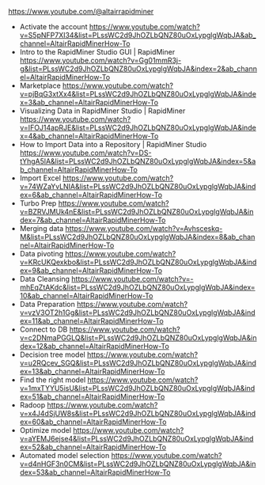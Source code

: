 https://www.youtube.com/@altairrapidminer

- Activate the account https://www.youtube.com/watch?v=S5pNFP7XI34&list=PLssWC2d9JhOZLbQNZ80uOxLypglgWqbJA&ab_channel=AltairRapidMinerHow-To
- Intro to the RapidMiner Studio GUI | RapidMiner https://www.youtube.com/watch?v=Gg01mmR3j-g&list=PLssWC2d9JhOZLbQNZ80uOxLypglgWqbJA&index=2&ab_channel=AltairRapidMinerHow-To
- Marketplace https://www.youtube.com/watch?v=pjBqG3xtXx4&list=PLssWC2d9JhOZLbQNZ80uOxLypglgWqbJA&index=3&ab_channel=AltairRapidMinerHow-To
- Visualizing Data in RapidMiner Studio | RapidMiner https://www.youtube.com/watch?v=IFOJ14apRJE&list=PLssWC2d9JhOZLbQNZ80uOxLypglgWqbJA&index=4&ab_channel=AltairRapidMinerHow-To
- How to Import Data into a Repository | RapidMiner Studio https://www.youtube.com/watch?v=DS-tYhgA5lA&list=PLssWC2d9JhOZLbQNZ80uOxLypglgWqbJA&index=5&ab_channel=AltairRapidMinerHow-To
- Import Excel https://www.youtube.com/watch?v=74WZaYvLNIA&list=PLssWC2d9JhOZLbQNZ80uOxLypglgWqbJA&index=6&ab_channel=AltairRapidMinerHow-To
- Turbo Prep https://www.youtube.com/watch?v=BZRVJMUk4nE&list=PLssWC2d9JhOZLbQNZ80uOxLypglgWqbJA&index=7&ab_channel=AltairRapidMinerHow-To
- Merging data https://www.youtube.com/watch?v=Avhsceskq-M&list=PLssWC2d9JhOZLbQNZ80uOxLypglgWqbJA&index=8&ab_channel=AltairRapidMinerHow-To
- Data pivoting https://www.youtube.com/watch?v=KRcUKQexkbo&list=PLssWC2d9JhOZLbQNZ80uOxLypglgWqbJA&index=9&ab_channel=AltairRapidMinerHow-To
- Data Cleansing https://www.youtube.com/watch?v=-mhEqZtAKdc&list=PLssWC2d9JhOZLbQNZ80uOxLypglgWqbJA&index=10&ab_channel=AltairRapidMinerHow-To
- Data Preparation https://www.youtube.com/watch?v=vzV3OT2h1Gg&list=PLssWC2d9JhOZLbQNZ80uOxLypglgWqbJA&index=11&ab_channel=AltairRapidMinerHow-To
- Connect to DB https://www.youtube.com/watch?v=c2DNmaPGGLQ&list=PLssWC2d9JhOZLbQNZ80uOxLypglgWqbJA&index=12&ab_channel=AltairRapidMinerHow-To
- Decision tree model https://www.youtube.com/watch?v=u2RQcev_SGQ&list=PLssWC2d9JhOZLbQNZ80uOxLypglgWqbJA&index=13&ab_channel=AltairRapidMinerHow-To
- Find the right model https://www.youtube.com/watch?v=1mxTYYU5isU&list=PLssWC2d9JhOZLbQNZ80uOxLypglgWqbJA&index=51&ab_channel=AltairRapidMinerHow-To
- Radoop https://www.youtube.com/watch?v=x4J4dSjUW8s&list=PLssWC2d9JhOZLbQNZ80uOxLypglgWqbJA&index=60&ab_channel=AltairRapidMinerHow-To
- Optimize model https://www.youtube.com/watch?v=aYEMJ6ejse4&list=PLssWC2d9JhOZLbQNZ80uOxLypglgWqbJA&index=52&ab_channel=AltairRapidMinerHow-To
- Automated model selection https://www.youtube.com/watch?v=d4nHGF3n0CM&list=PLssWC2d9JhOZLbQNZ80uOxLypglgWqbJA&index=53&ab_channel=AltairRapidMinerHow-To